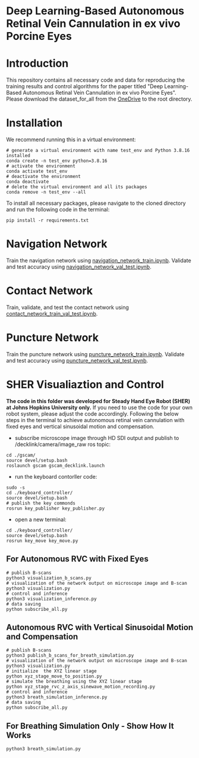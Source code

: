 # Deep Learning-Based Autonomous Retinal Vein Cannulation in ex vivo Porcine Eyes
# Introduction
This repository contains all necessary code and data for reproducing the training results and control algorithms for the paper titled "Deep Learning-Based Autonomous Retinal Vein Cannulation in ex vivo Porcine Eyes". Please download the dataset_for_all from the [OneDrive](https://livejohnshopkins-my.sharepoint.com/:u:/g/personal/pzhang24_jh_edu/EczY6_yHXcxAqLAKj_uYV9ABcII4J9l0-qkHS8U4Zh1HSw?e=xiRDCN) to the root directory. 

# Installation
We recommend running this in a virtual environment:
```
# generate a virtual environment with name test_env and Python 3.8.16 installed
conda create -n test_env python=3.8.16
# activate the environment
conda activate test_env
# deactivate the environment
conda deactivate
# delete the virtual environment and all its packages
conda remove -n test_env --all
```
To install all necessary packages, please navigate to the cloned directory and run the following code in the terminal:
```
pip install -r requirements.txt
```

# Navigation Network
Train the navigation network using [navigation_network_train.ipynb](https://). Validate and test accuracy using [navigation_network_val_test.ipynb]().

# Contact Network
Train, validate, and test the contact network using [contact_network_train_val_test.ipynb](https://).

# Puncture Network
Train the puncture network using [puncture_network_train.ipynb](https://). Validate and test accuracy using [puncture_network_val_test.ipynb]().

# SHER Visualiaztion and Control
**The code in this folder was developed for Steady Hand Eye Robot (SHER) at Johns Hopkins University only.** If you need to use the code for your own robot system, please adjust the code accordingly. Following the below steps in the terminal to achieve autonomous retinal vein cannulation with fixed eyes and vertical sinusoidal motion and compensation.

* subscribe microscope image through HD SDI output and publish to /decklink/camera/image_raw ros topic:
```
cd ./gscam/
source devel/setup.bash
roslaunch gscam gscam_decklink.launch
```

* run the keyboard contorller code:
```
sudo -s
cd ./keyboard_controller/
source devel/setup.bash
# publish the key commonds
rosrun key_publisher key_publisher.py
```
* open a new terminal:
```
cd ./keyboard_controller/
source devel/setup.bash
rosrun key_move key_move.py 
```

## For Autonomous RVC with Fixed Eyes
```
# publish B-scans
python3 visualization_b_scans.py 
# visualization of the network output on microscope image and B-scan
python3 visualization.py
# control and inference
python3 visualization_inference.py
# data saving
python subscribe_all.py
```

## Autonomous RVC with Vertical Sinusoidal Motion and Compensation
```
# publish B-scans
python3 publish_b_scans_for_breath_simulation.py
# visualization of the network output on microscope image and B-scan
python3 visualization.py
# initialize  the XYZ linear stage
python xyz_stage_move_to_position.py
# simulate the breathing using the XYZ linear stage
python xyz_stage_rvc_z_axis_sinewave_motion_recording.py
# control and inference
python3 breath_simulation_inference.py
# data saving
python subscribe_all.py
```

## For Breathing Simulation Only - Show How It Works
```
python3 breath_simulation.py 
```